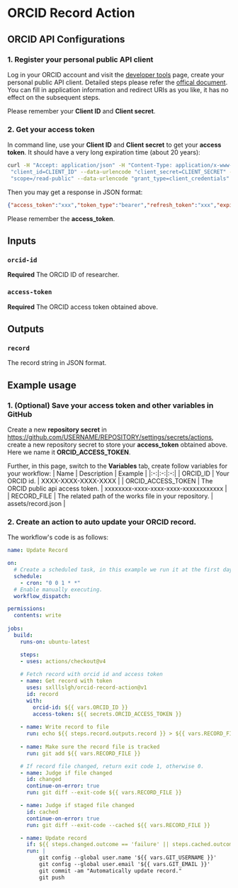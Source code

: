 # ORCID Record Action

## ORCID API Configurations
### 1. Register your personal public API client
Log in your ORCID account and visit the [developer tools](https://orcid.org/developer-tools) page, create your personal public API client. Detailed steps please refer the [offical document](https://info.orcid.org/documentation/features/public-api). You can fill in application information and redirect URIs as you like, it has no effect on the subsequent steps.

Please remember your __Client ID__ and __Client secret__.

### 2. Get your access token
In command line, use your __Client ID__ and __Client secret__ to get your __access token__. It should have a very long expiration time (about 20 years):
```bash
curl -H "Accept: application/json" -H "Content-Type: application/x-www-form-urlencoded" --data-urlencode
 "client_id=CLIENT_ID" --data-urlencode "client_secret=CLIENT_SECRET" --data-urlencode
 "scope=/read-public" --data-urlencode "grant_type=client_credentials" https://orcid.org/oauth/token
```
Then you may get a response in JSON format:
```json
{"access_token":"xxx","token_type":"bearer","refresh_token":"xxx","expires_in":631138518,"scope":"/read-public","orcid":null}
```
Please remember the __access_token__.

## Inputs
### `orcid-id`
**Required** The ORCID ID of researcher.

### `access-token`
**Required** The ORCID access token obtained above.

## Outputs
### `record`
The record string in JSON format.

## Example usage
### 1. (Optional) Save your access token and other variables in GitHub
Create a new __repository secret__ in https://github.com/USERNAME/REPOSITORY/settings/secrets/actions, create a new repository secret to store your __access_token__ obtained above. Here we name it __ORCID_ACCESS_TOKEN__.

Further, in this page, switch to the __Variables__ tab, create follow variables for your workflow:
| Name | Description | Example |
|:-:|:-:|:-:|
| ORCID_ID | Your ORCID id. | XXXX-XXXX-XXXX-XXXX |
| ORCID_ACCESS_TOKEN | The ORCID public api access token. | xxxxxxxx-xxxx-xxxx-xxxx-xxxxxxxxxxxx |
| RECORD_FILE | The related path of the works file in your repository. | assets/record.json |

### 2. Create an action to auto update your ORCID record.

The workflow's code is as follows:
```yaml
name: Update Record

on:
  # Create a scheduled task, in this example we run it at the first day of every month.
  schedule:
    - cron: "0 0 1 * *"
  # Enable manually executing.
  workflow_dispatch:

permissions:
  contents: write
  
jobs:
  build:
    runs-on: ubuntu-latest

    steps:
    - uses: actions/checkout@v4
    
    # Fetch record with orcid id and access token
    - name: Get record with token
      uses: sxlllslgh/orcid-record-action@v1
      id: record
      with:
        orcid-id: ${{ vars.ORCID_ID }}
        access-token: ${{ secrets.ORCID_ACCESS_TOKEN }}
        
    - name: Write record to file
      run: echo ${{ steps.record.outputs.record }} > ${{ vars.RECORD_FILE }}
      
    - name: Make sure the record file is tracked
      run: git add ${{ vars.RECORD_FILE }}

    # If record file changed, return exit code 1, otherwise 0.
    - name: Judge if file changed
      id: changed
      continue-on-error: true
      run: git diff --exit-code ${{ vars.RECORD_FILE }}

    - name: Judge if staged file changed
      id: cached
      continue-on-error: true
      run: git diff --exit-code --cached ${{ vars.RECORD_FILE }}

    - name: Update record
      if: ${{ steps.changed.outcome == 'failure' || steps.cached.outcome == 'failure' }}
      run: |
          git config --global user.name '${{ vars.GIT_USERNAME }}'
          git config --global user.email '${{ vars.GIT_EMAIL }}'
          git commit -am "Automatically update record."
          git push
```